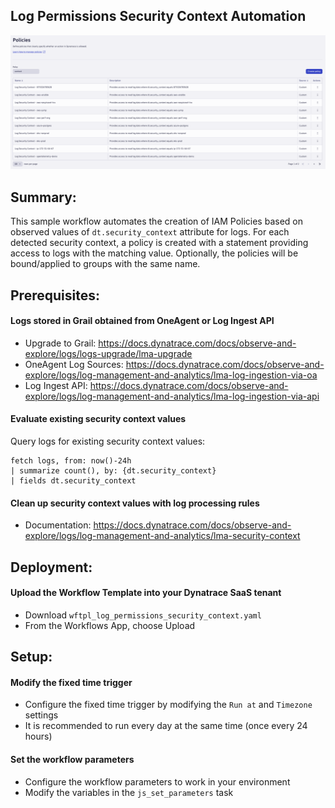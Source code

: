 ## Log Permissions Security Context Automation
![Policies](https://raw.githubusercontent.com/popecruzdt/dt-workflow-samples/main/log-permissions-security-context/img/policies.png)

## Summary:
This sample workflow automates the creation of IAM Policies based on observed values of `dt.security_context` attribute for logs.  For each detected security context, a policy is created with a statement providing access to logs with the matching value. Optionally, the policies will be bound/applied to groups with the same name.

## Prerequisites:
#### Logs stored in Grail obtained from OneAgent or Log Ingest API
  * Upgrade to Grail: https://docs.dynatrace.com/docs/observe-and-explore/logs/logs-upgrade/lma-upgrade
  * OneAgent Log Sources: https://docs.dynatrace.com/docs/observe-and-explore/logs/log-management-and-analytics/lma-log-ingestion-via-oa
  * Log Ingest API: https://docs.dynatrace.com/docs/observe-and-explore/logs/log-management-and-analytics/lma-log-ingestion-via-api
#### Evaluate existing security context values
Query logs for existing security context values:
```
fetch logs, from: now()-24h
| summarize count(), by: {dt.security_context}
| fields dt.security_context
```
#### Clean up security context values with log processing rules
  * Documentation: https://docs.dynatrace.com/docs/observe-and-explore/logs/log-management-and-analytics/lma-security-context

## Deployment:
#### Upload the Workflow Template into your Dynatrace SaaS tenant
  * Download `wftpl_log_permissions_security_context.yaml`
  * From the Workflows App, choose Upload 

## Setup:
#### Modify the fixed time trigger
  * Configure the fixed time trigger by modifying the `Run at` and `Timezone` settings
  * It is recommended to run every day at the same time (once every 24 hours)
#### Set the workflow parameters
  * Configure the workflow parameters to work in your environment
  * Modify the variables in the `js_set_parameters` task